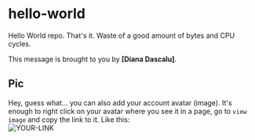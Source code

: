 # hello-world

Hello World repo. That's it. Waste of a good amount of bytes and CPU cycles.

This message is brought to you by **[Diana Dascalu]**.

## Pic

Hey, guess what... you can also add your account avatar (image). It's enough to right click on your avatar where you see it in a page, go to `view image` and copy the link to it.
Like this:  
![YOUR-LINK](https://avatars2.githubusercontent.com/u/7242607?s=60&v=4)
